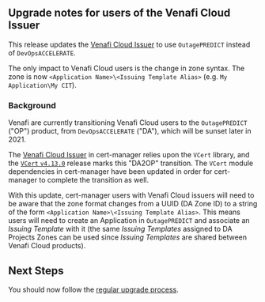 ## Upgrade notes for users of the Venafi Cloud Issuer

This release updates the [Venafi Cloud Issuer][] to use `OutagePREDICT` instead
of `DevOpsACCELERATE`.

The only impact to Venafi Cloud users is the change in zone syntax. The zone is
now `<Application Name>\<Issuing Template Alias>` (e.g.
`My Application\My CIT`).

### Background

Venafi are currently transitioning Venafi Cloud users to the `OutagePREDICT`
("OP") product, from `DevOpsACCELERATE` ("DA"), which will be sunset later
in 2021.

The [Venafi Cloud Issuer][] in cert-manager relies upon the `VCert` library, and
the [`VCert` `v4.13.0`][] release marks this "DA2OP" transition. The `VCert`
module dependencies in cert-manager have been updated in order for cert-manager
to complete the transition as well.

With this update, cert-manager users with Venafi Cloud issuers will need to be
aware that the zone format changes from a UUID (DA Zone ID) to a string of the
form `<Application Name>\<Issuing Template Alias>`. This means users will need
to create an Application in `OutagePREDICT` and associate an _Issuing Template_
with it (the same _Issuing Templates_ assigned to DA Projects Zones can be used
since _Issuing Templates_ are shared between Venafi Cloud products).

[venafi cloud issuer]: https://cert-manager.io/docs/configuration/venafi/
[`vcert` `v4.13.0`]: https://github.com/Venafi/vcert/releases/tag/v4.13.0

## Next Steps

You should now follow the [regular upgrade process](../).
